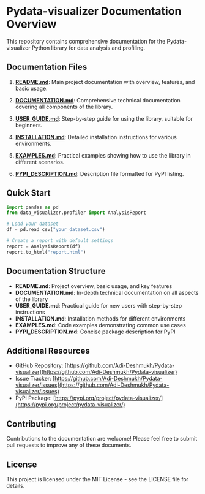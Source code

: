 # Pydata-visualizer Documentation Overview

This repository contains comprehensive documentation for the Pydata-visualizer Python library for data analysis and profiling.

## Documentation Files

1. **[README.md](README.md)**: Main project documentation with overview, features, and basic usage.

2. **[DOCUMENTATION.md](DOCUMENTATION.md)**: Comprehensive technical documentation covering all components of the library.

3. **[USER_GUIDE.md](USER_GUIDE.md)**: Step-by-step guide for using the library, suitable for beginners.

4. **[INSTALLATION.md](INSTALLATION.md)**: Detailed installation instructions for various environments.

5. **[EXAMPLES.md](EXAMPLES.md)**: Practical examples showing how to use the library in different scenarios.

6. **[PYPI_DESCRIPTION.md](PYPI_DESCRIPTION.md)**: Description file formatted for PyPI listing.

## Quick Start

```python
import pandas as pd
from data_visualizer.profiler import AnalysisReport

# Load your dataset
df = pd.read_csv("your_dataset.csv")

# Create a report with default settings
report = AnalysisReport(df)
report.to_html("report.html")
```

## Documentation Structure

- **README.md**: Project overview, basic usage, and key features
- **DOCUMENTATION.md**: In-depth technical documentation on all aspects of the library
- **USER_GUIDE.md**: Practical guide for new users with step-by-step instructions
- **INSTALLATION.md**: Installation methods for different environments
- **EXAMPLES.md**: Code examples demonstrating common use cases
- **PYPI_DESCRIPTION.md**: Concise package description for PyPI

## Additional Resources

- GitHub Repository: [https://github.com/Adi-Deshmukh/Pydata-visualizer](https://github.com/Adi-Deshmukh/Pydata-visualizer)
- Issue Tracker: [https://github.com/Adi-Deshmukh/Pydata-visualizer/issues](https://github.com/Adi-Deshmukh/Pydata-visualizer/issues)
- PyPI Package: [https://pypi.org/project/pydata-visualizer/](https://pypi.org/project/pydata-visualizer/)

## Contributing

Contributions to the documentation are welcome! Please feel free to submit pull requests to improve any of these documents.

## License

This project is licensed under the MIT License - see the LICENSE file for details.
